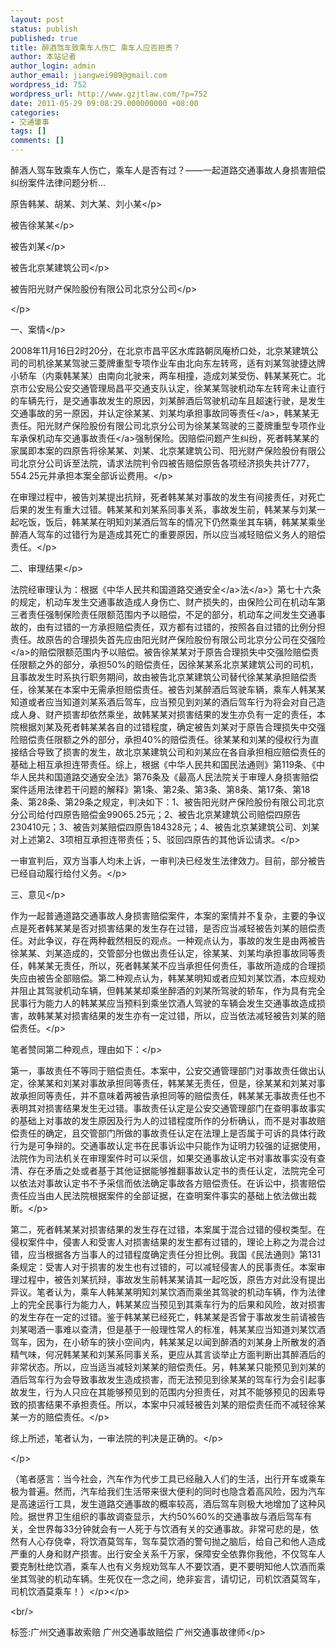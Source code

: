 ```yaml
---
layout: post
status: publish
published: true
title: 醉酒驾车致乘车人伤亡 乘车人应否担责？
author: 本站记者
author_login: admin
author_email: jiangwei909@gmail.com
wordpress_id: 752
wordpress_url: http://www.gzjtlaw.com/?p=752
date: 2011-05-29 09:08:29.000000000 +08:00
categories:
- 交通肇事
tags: []
comments: []
---
```

<p>醉酒人驾车致乘车人伤亡，乘车人是否有过？&mdash;&mdash;一起道路交通事故人身损害赔偿纠纷案件法律问题分析... <p>原告韩某、胡某、刘大某、刘小某<&#47;p><p>被告徐某某<&#47;p><p>被告刘某<&#47;p><p>被告北京某建筑公司<&#47;p><p>被告阳光财产保险股份有限公司北京分公司<&#47;p><p><&#47;p><p>一、案情<&#47;p><p>2008年11月16日2时20分，在北京市昌平区水库路朝凤庵桥口处，北京某建筑公司的司机徐某某驾驶三菱牌重型专项作业车由北向东左转弯，适有刘某驾驶捷达牌小轿车（内乘韩某某）由南向北驶来，两车相撞，造成刘某受伤、韩某某死亡。北京市公安局公安交通管理局昌平交通支队认定，徐某某驾驶机动车左转弯未让直行的车辆先行，是交通事故发生的原因，刘某醉酒后驾驶机动车且超速行驶，是发生交通事故的另一原因，并认定徐某某、刘某均承担事故<a>同等责任<&#47;a>，韩某某无责任。阳光财产保险股份有限公司北京分公司为徐某某驾驶的三菱牌重型专项作业车承保机动车<a>交通事故责任<&#47;a>强制保险。因赔偿问题产生纠纷，死者韩某某的家属即本案的四原告将徐某某、刘某、北京某建筑公司、阳光财产保险股份有限公司北京分公司诉至法院，请求法院判令四被告赔偿原告各项经济损失共计777，554.25元并承担本案全部诉讼费用。<&#47;p><p>在审理过程中，被告刘某提出抗辩，死者韩某某对事故的发生有间接责任，对死亡后果的发生有重大过错。韩某某和刘某系同事关系，事故发生前，韩某某与刘某一起吃饭，饭后，韩某某在明知刘某酒后驾车的情况下仍然乘坐其车辆，韩某某乘坐醉酒人驾车的过错行为是造成其死亡的重要原因，所以应当减轻赔偿义务人的赔偿责任。<&#47;p><p>二、审理结果<&#47;p><p>法院经审理认为：根据《中华人民共和国<a>道路<a>交通安全<&#47;a>法<&#47;a>》第七十六条的规定，机动车发生交通事故造成人身伤亡、财产损失的，由保险公司在机动车第三者责任强制保险责任限额范围内予以赔偿，不足的部分，机动车之间发生交通事故的，由有过错的一方承担赔偿责任，双方都有过错的，按照各自过错的比例分担责任。故原告的合理损失首先应由阳光财产保险股份有限公司北京分公司在<a>交强险<&#47;a>的赔偿限额范围内予以赔偿。被告徐某某对于原告合理损失中交强险赔偿责任限额之外的部分，承担50%的赔偿责任，因徐某某系北京某建筑公司的司机，且事故发生时系执行职务期间，故由被告北京某建筑公司替代徐某某承担赔偿责任，徐某某在本案中无需承担赔偿责任。被告刘某醉酒后驾驶车辆，乘车人韩某某知道或者应当知道刘某系酒后驾车，应当预见到刘某的酒后驾车行为将会对自己造成人身、财产损害却依然乘坐，故韩某某对损害结果的发生亦负有一定的责任，本院根据刘某及死者韩某某各自的过错程度，确定被告刘某对于原告合理损失中交强险赔偿责任限额之外的部分，承担40%的赔偿责任。徐某某和刘某的侵权行为直接结合导致了损害的发生，故北京某建筑公司和刘某应在各自承担相应赔偿责任的基础上相互承担连带责任。综上，根据《中华人民共和国民法通则》第119条、《中华人民共和国道路交通安全法》第76条及《最高人民法院关于审理人身损害赔偿案件适用法律若干问题的解释》第1条、第2条、第3条、第8条、第17条、第18条、第28条、第29条之规定，判决如下：1、被告阳光财产保险股份有限公司北京分公司给付四原告赔偿金99065.25元；2、被告北京某建筑公司赔偿四原告230410元；3、被告刘某赔偿四原告184328元；4、被告北京某建筑公司、刘某对上述第2、3项相互承担连带责任；5、驳回四原告的其他诉讼请求。<&#47;p><p>一审宣判后，双方当事人均未上诉，一审判决已经发生法律效力。目前，部分被告已经自动履行给付义务。<&#47;p><p>三、意见<&#47;p><p>作为一起普通道路交通事故人身损害赔偿案件，本案的案情并不复杂，主要的争议点是死者韩某某是否对损害结果的发生存在过错，是否应当减轻被告刘某的赔偿责任。对此争议，存在两种截然相反的观点。一种观点认为，事故的发生是由两被告徐某某、刘某造成的，交管部分也做出责任认定，徐某某、刘某均承担事故同等责任，韩某某无责任，所以，死者韩某某不应当承担任何责任，事故所造成的合理损失应由被告全部赔偿。第二种观点认为，韩某某明知或者应知刘某饮酒，本应规劝并阻止其驾驶机动车辆，但韩某某却乘坐醉酒的刘某所驾驶的轿车，作为具有完全民事行为能力人的韩某某应当预料到乘坐饮酒人驾驶的车辆会发生交通事故造成损害，故韩某某对损害结果的发生亦有一定过错，所以，应当依法减轻被告刘某的赔偿责任。<&#47;p><p>笔者赞同第二种观点，理由如下：<&#47;p><p>第一，事故责任不等同于赔偿责任。本案中，公安交通管理部门对事故责任做出认定，徐某某和刘某对事故承担同等责任，韩某某无责任，但是，徐某某和刘某对事故承担同等责任，并不意味着两被告承担同等的赔偿责任，韩某某无事故责任也不表明其对损害结果发生无过错。事故责任认定是公安交通管理部门在查明事故事实的基础上对事故的发生原因及行为人的过错程度所作的分析确认，而不是对事故赔偿责任的确定，且交管部门所做的事故责任认定在法理上是否属于可诉的具体行政行为是可争辩的。交通事故认定书在民事诉讼中只能作为证明力较强的证据使用，法院作为司法机关在审理案件时可以采信，如果交通事故认定书对事故事实没有查清、存在矛盾之处或者基于其他证据能够推翻事故认定书的责任认定，法院完全可以依法对事故认定书不予采信而依法确定事故各方赔偿责任。在诉讼中，损害赔偿责任应当由人民法院根据案件的全部证据，在查明案件事实的基础上依法做出裁断。<&#47;p><p>第二，死者韩某某对损害结果的发生存在过错，本案属于混合过错的侵权类型。在侵权案件中，侵害人和受害人对损害结果的发生都有过错的，理论上称之为混合过错，应当根据各方当事人的过错程度确定责任分担比例。我国《民法通则》第131条规定：受害人对于损害的发生也有过错的，可以减轻侵害人的民事责任。本案审理过程中，被告刘某抗辩，事故发生前韩某某请其一起吃饭，原告方对此没有提出异议。笔者认为，乘车人韩某某明知刘某饮酒而乘坐其驾驶的机动车辆，作为法律上的完全民事行为能力人，韩某某应当预见到其乘车行为的后果和风险，故对损害的发生存在一定的过错。鉴于韩某某已经死亡，韩某某是否曾于事故发生前请被告刘某喝酒一事难以查清，但是基于一般理性常人的标准，韩某某应当知道刘某饮酒驾车，因为，在小轿车的狭小空间内，韩某某足以闻到醉酒的刘某身上所散发的酒精气味，何况韩某某和刘某系同事关系，更应从其言谈举止方面判断出其醉酒后的非常状态。所以，应当适当减轻刘某某的赔偿责任。另，韩某某只能预见到刘某的酒后驾车行为会导致事故发生造成损害，而无法预见到徐某某的驾车行为会引起事故发生，行为人只应在其能够预见到的范围内分担责任，对其不能够预见的因素导致的损害结果不承担责任。所以，本案中只减轻被告刘某的赔偿责任而不减轻徐某某一方的赔偿责任。<&#47;p><p>综上所述，笔者认为，一审法院的判决是正确的。<&#47;p><p><&#47;p><p>（笔者感言：当今社会，汽车作为代步工具已经融入人们的生活，出行开车或乘车极为普遍。然而，汽车给我们生活带来很大便利的同时也隐含着高风险，因为汽车是高速运行工具，发生道路交通事故的概率较高，酒后驾车则极大地增加了这种风险。据世界卫生组织的事故调查显示，大约50%60%的交通事故与酒后驾车有关，全世界每33分钟就会有一人死于与饮酒有关的交通事故。非常可悲的是，依然有人心存侥幸，将饮酒莫驾车，驾车莫饮酒的警句抛之脑后，给自己和他人造成严重的人身和财产损害。出行安全关系千万家，保障安全依靠你我他，不仅驾车人要克制杜绝饮酒，乘车人也有义务规劝驾车人不要饮酒，更不要明知他人饮酒而乘坐其驾驶的机动车辆。生死仅在一念之间，绝非妄言，请切记，司机饮酒莫驾车，司机饮酒莫乘车！）<&#47;p><&#47;p><br&#47;><p>标签:广州交通事故索赔 广州交通事故赔偿 广州交通事故律师<&#47;p>
